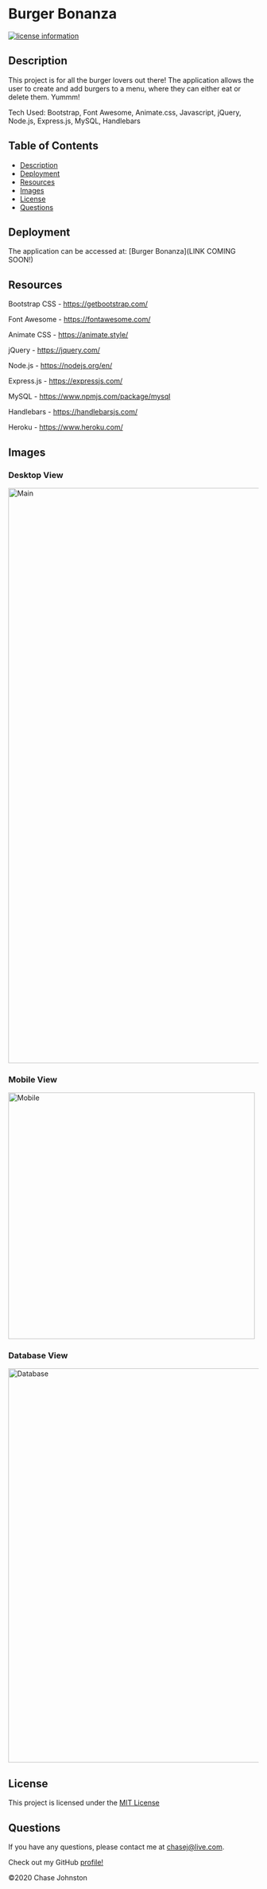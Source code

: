 # Burger Bonanza
[![license information](https://img.shields.io/badge/license-MIT-blue)](https://github.com/johnstoc13/Burger-Bonanza/blob/master/LICENSE)

## Description

This project is for all the burger lovers out there! The application allows the user to create and add burgers to a menu, where they can either eat or delete them. Yummm!

Tech Used: Bootstrap, Font Awesome, Animate.css, Javascript, jQuery, Node.js, Express.js, MySQL, Handlebars

## Table of Contents
- [Description](#description)
- [Deployment](#deployment)
- [Resources](#resources)
- [Images](#images)
- [License](#license)
- [Questions](#questions)

## Deployment

The application can be accessed at: [Burger Bonanza](LINK COMING SOON!)

## Resources

Bootstrap CSS - https://getbootstrap.com/

Font Awesome - https://fontawesome.com/

Animate CSS - https://animate.style/

jQuery - https://jquery.com/

Node.js - https://nodejs.org/en/

Express.js - https://expressjs.com/

MySQL - https://www.npmjs.com/package/mysql

Handlebars - https://handlebarsjs.com/

Heroku - https://www.heroku.com/


## Images

### Desktop View
<img width="1157" alt="Main" src="https://user-images.githubusercontent.com/66090689/93384867-603f4080-f833-11ea-9648-e9b90f2dfd0e.png">

### Mobile View
<img width="496" alt="Mobile" src="https://user-images.githubusercontent.com/66090689/93384873-61706d80-f833-11ea-93dc-ed24ea7e59c7.png">

### Database View
<img width="793" alt="Database" src="https://user-images.githubusercontent.com/66090689/93384875-62090400-f833-11ea-83eb-6af22383685f.png">

## License

This project is licensed under the [MIT License](https://github.com/johnstoc13/Burger-Bonanza/blob/master/LICENSE)

## Questions

If you have any questions, please contact me at [chasej@live.com](mailto:chasej@live.com).

Check out my GitHub [profile!](https://github.com/johnstoc13)

©2020 Chase Johnston

